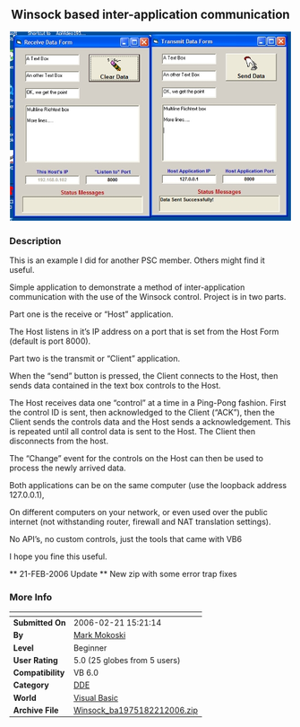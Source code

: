 ﻿<div align="center">

## Winsock based inter\-application communication

<img src="PIC200621914406211.jpg">
</div>

### Description

This is an example I did for another PSC member. Others might find it useful.

Simple application to demonstrate a method of inter-application communication with the use of the Winsock control. Project is in two parts.

Part one is the receive or &#8220;Host&#8221; application.

The Host listens in it&#8217;s IP address on a port that is set from the Host Form (default is port 8000).

Part two is the transmit or &#8220;Client&#8221; application.

When the &#8220;send&#8221; button is pressed, the Client connects to the Host, then sends data contained in the text box controls to the Host.

The Host receives data one &#8220;control&#8221; at a time in a Ping-Pong fashion. First the control ID is sent, then acknowledged to the Client (&#8220;ACK&#8221;), then the Client sends the controls data and the Host sends a acknowledgement. This is repeated until all control data is sent to the Host. The Client then disconnects from the host.

The &#8220;Change&#8221; event for the controls on the Host can then be used to process the newly arrived data.

Both applications can be on the same computer (use the loopback address 127.0.0.1),

On different computers on your network, or even used over the public internet (not withstanding router, firewall and NAT translation settings).

No API&#8217;s, no custom controls, just the tools that came with VB6

I hope you fine this useful.

** 21-FEB-2006 Update ** New zip with some error trap fixes
 
### More Info
 


<span>             |<span>
---                |---
**Submitted On**   |2006-02-21 15:21:14
**By**             |[Mark Mokoski](https://github.com/Planet-Source-Code/PSCIndex/blob/master/ByAuthor/mark-mokoski.md)
**Level**          |Beginner
**User Rating**    |5.0 (25 globes from 5 users)
**Compatibility**  |VB 6\.0
**Category**       |[DDE](https://github.com/Planet-Source-Code/PSCIndex/blob/master/ByCategory/dde__1-28.md)
**World**          |[Visual Basic](https://github.com/Planet-Source-Code/PSCIndex/blob/master/ByWorld/visual-basic.md)
**Archive File**   |[Winsock\_ba1975182212006\.zip](https://github.com/Planet-Source-Code/mark-mokoski-winsock-based-inter-application-communication__1-64383/archive/master.zip)








